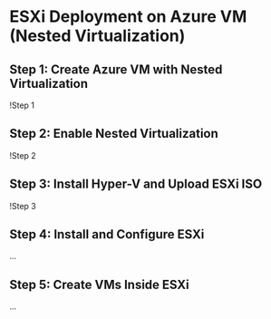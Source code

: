 # ESXi Deployment on Azure VM (Nested Virtualization)

## Step 1: Create Azure VM with Nested Virtualization
!Step 1

## Step 2: Enable Nested Virtualization
!Step 2

## Step 3: Install Hyper-V and Upload ESXi ISO
!Step 3

## Step 4: Install and Configure ESXi
...

## Step 5: Create VMs Inside ESXi
...
